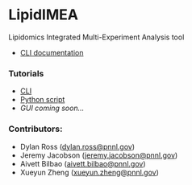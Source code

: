 # LipidIMEA
Lipidomics Integrated Multi-Experiment Analysis tool

- [CLI documentation](cli.md) 

### Tutorials
- [CLI](tutorials/cli_tutorial.md)
- [Python script](tutorials/script_tutorial.md)
- _GUI coming soon..._


### Contributors:
- Dylan Ross (dylan.ross@pnnl.gov)
- Jeremy Jacobson (jeremy.jacobson@pnnl.gov)
- Aivett Bilbao (aivett.bilbao@pnnl.gov)
- Xueyun Zheng (xueyun.zheng@pnnl.gov)

